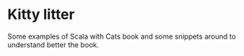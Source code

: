 # Kitty litter
Some examples of Scala with Cats book and some snippets around to understand better the book.

